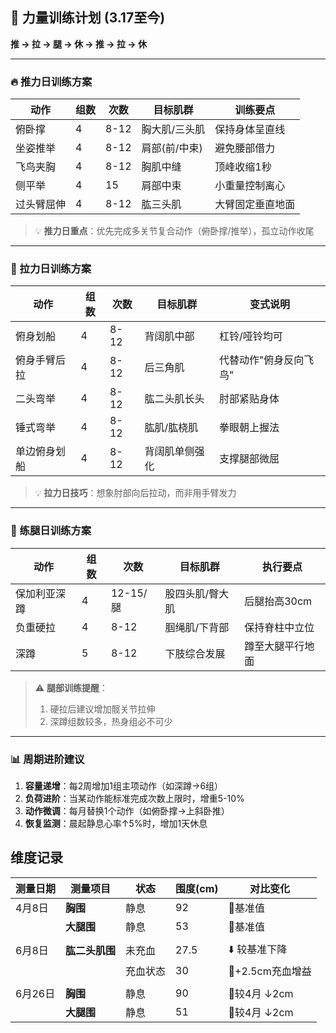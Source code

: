 ## 💪 力量训练计划 (3.17至今)

**推 → 拉 → 腿 → 休 → 推 → 拉 → 休**  

---

### 🔥 推力日训练方案
| 动作                | 组数 | 次数      | 目标肌群       | 训练要点                     |
|---------------------|------|-----------|----------------|----------------------------|
| 俯卧撑              | 4    | 8-12      | 胸大肌/三头肌  | 保持身体呈直线              |
| 坐姿推举            | 4    | 8-12      | 肩部(前/中束) | 避免腰部借力               |
| 飞鸟夹胸            | 4    | 8-12      | 胸肌中缝       | 顶峰收缩1秒                |
| 侧平举              | 4    | 15        | 肩部中束       | 小重量控制离心             |
| 过头臂屈伸          | 4    | 8-12      | 肱三头肌       | 大臂固定垂直地面           |

> 💡 **推力日重点**：优先完成多关节复合动作（俯卧撑/推举），孤立动作收尾

---

### 🚣 拉力日训练方案
| 动作                | 组数 | 次数      | 目标肌群       | 变式说明                  |
|---------------------|------|-----------|----------------|--------------------------|
| 俯身划船            | 4    | 8-12      | 背阔肌中部      | 杠铃/哑铃均可             |
| 俯身手臂后拉        | 4    | 8-12      | 后三角肌       | 代替动作"俯身反向飞鸟"          |
| 二头弯举            | 4    | 8-12      | 肱二头肌长头   | 肘部紧贴身体              |
| 锤式弯举            | 4    | 8-12      | 肱肌/肱桡肌    | 拳眼朝上握法              |
| 单边俯身划船        | 4    | 8-12      | 背阔肌单侧强化 | 支撑腿部微屈              |

> 💡 **拉力日技巧**：想象肘部向后拉动，而非用手臂发力

---

### 🦵 练腿日训练方案
| 动作                | 组数 | 次数      | 目标肌群        | 执行要点                  |
|---------------------|------|-----------|-----------------|--------------------------|
| 保加利亚深蹲        | 4    | 12-15/腿  | 股四头肌/臀大肌 | 后腿抬高30cm             |
| 负重硬拉            | 4    | 8-12      | 腘绳肌/下背部   | 保持脊柱中立位           |
| 深蹲                | 5    | 8-12      | 下肢综合发展    | 蹲至大腿平行地面         |

> ⚠️ **腿部训练提醒**：  
> 1. 硬拉后建议增加髋关节拉伸  
> 2. 深蹲组数较多，热身组必不可少  

---

### 📊 周期进阶建议
1. **容量递增**：每2周增加1组主项动作（如深蹲→6组）
2. **负荷进阶**：当某动作能标准完成次数上限时，增重5-10%
3. **动作微调**：每月替换1个动作（如俯卧撑→上斜卧推）
4. **恢复监测**：晨起静息心率↑5%时，增加1天休息

## 维度记录
| 测量日期 | 测量项目       | 状态     | 围度(cm) | 对比变化       |
|----------|----------------|----------|---------|---------------|
| 4月8日   | **胸围**       | 静息     | 92      | 🔸基准值       |
|          | **大腿围**     | 静息     | 53      | 🔸基准值       |
| | | | |
| 6月8日   | **肱二头肌围** | 未充血   | 27.5    | ⬇️ 较基准下降  |
|          |                | 充血状态 | 30      | 🔹+2.5cm充血增益 |
| | | | |
| 6月26日  | **胸围**       | 静息     | 90      | 🔻较4月 ↓2cm   |
|          | **大腿围**     | 静息     | 51      | 🔻较4月 ↓2cm   |
